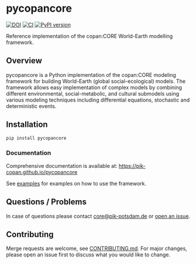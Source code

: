 # pycopancore

[![DOI](https://zenodo.org/badge/DOI/10.5281/zenodo.3459907.svg)](https://doi.org/10.5281/zenodo.3459907)
[![CI](https://github.com/pik-copan/pycopancore/actions/workflows/check.yml/badge.svg)](https://github.com/pik-copan/pycopancore/actions)
[![PyPI version](https://badge.fury.io/py/pycopancore.svg)](https://badge.fury.io/py/pycopancore)

Reference implementation of the copan:CORE World-Earth modelling framework.

## Overview

pycopancore is a Python implementation of the copan:CORE modeling framework for building World-Earth (global social-ecological) models. The framework allows easy implementation of complex models by combining different environmental, social-metabolic, and cultural submodels using various modeling techniques including differential equations, stochastic and deterministic events.

## Installation

```bash
pip install pycopancore
```

### Documentation
Comprehensive documentation is available at: https://pik-copan.github.io/pycopancore

See [examples](./examples/) for examples on how to use the framework.

## Questions / Problems

In case of questions please contact core@pik-potsdam.de or [open an issue](https://github.com/pik-copan/pycopancore/issues/new).

## Contributing
Merge requests are welcome, see [CONTRIBUTING.md](CONTRIBUTING.md).
For major changes, please open an issue first to discuss what you would like to
change.